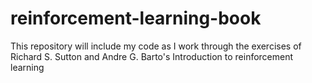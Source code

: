 # reinforcement-learning-book
This repository will include my code as I work through the exercises of Richard S. Sutton and Andre G. Barto's Introduction to reinforcement learning
